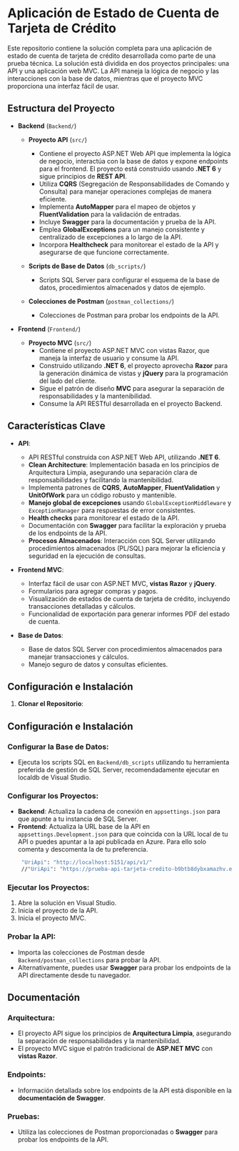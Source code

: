 # Aplicación de Estado de Cuenta de Tarjeta de Crédito

Este repositorio contiene la solución completa para una aplicación de estado de cuenta de tarjeta de crédito desarrollada como parte de una prueba técnica. La solución está dividida en dos proyectos principales: una API y una aplicación web MVC. La API maneja la lógica de negocio y las interacciones con la base de datos, mientras que el proyecto MVC proporciona una interfaz fácil de usar.

## Estructura del Proyecto

- **Backend** (`Backend/`)
  - **Proyecto API** (`src/`)
    - Contiene el proyecto ASP.NET Web API que implementa la lógica de negocio, interactúa con la base de datos y expone endpoints para el frontend. El proyecto está construido usando **.NET 6** y sigue principios de **REST API**.
    - Utiliza **CQRS** (Segregación de Responsabilidades de Comando y Consulta) para manejar operaciones complejas de manera eficiente.
    - Implementa **AutoMapper** para el mapeo de objetos y **FluentValidation** para la validación de entradas.
    - Incluye **Swagger** para la documentación y prueba de la API.
    - Emplea **GlobalExceptions** para un manejo consistente y centralizado de excepciones a lo largo de la API.
    - Incorpora **Healthcheck** para monitorear el estado de la API y asegurarse de que funcione correctamente.

  - **Scripts de Base de Datos** (`db_scripts/`)
    - Scripts SQL Server para configurar el esquema de la base de datos, procedimientos almacenados y datos de ejemplo.

  - **Colecciones de Postman** (`postman_collections/`)
    - Colecciones de Postman para probar los endpoints de la API.

- **Frontend** (`Frontend/`)
  - **Proyecto MVC** (`src/`)
    - Contiene el proyecto ASP.NET MVC con vistas Razor, que maneja la interfaz de usuario y consume la API.
    - Construido utilizando **.NET 6**, el proyecto aprovecha **Razor** para la generación dinámica de vistas y **jQuery** para la programación del lado del cliente.
    - Sigue el patrón de diseño **MVC** para asegurar la separación de responsabilidades y la mantenibilidad.
    - Consume la API RESTful desarrollada en el proyecto Backend.

## Características Clave

- **API**:
  - API RESTful construida con ASP.NET Web API, utilizando **.NET 6**.
  - **Clean Architecture**: Implementación basada en los principios de Arquitectura Limpia, asegurando una separación clara de responsabilidades y facilitando la mantenibilidad.
  - Implementa patrones de **CQRS**, **AutoMapper**, **FluentValidation** y **UnitOfWork** para un código robusto y mantenible.
  - **Manejo global de excepciones** usando `GlobalExceptionMiddleware` y `ExceptionManager` para respuestas de error consistentes.
  - **Health checks** para monitorear el estado de la API.
  - Documentación con **Swagger** para facilitar la exploración y prueba de los endpoints de la API.
  - **Procesos Almacenados**: Interacción con SQL Server utilizando procedimientos almacenados (PL/SQL) para mejorar la eficiencia y seguridad en la ejecución de consultas.

- **Frontend MVC**:
  - Interfaz fácil de usar con ASP.NET MVC, **vistas Razor** y **jQuery**.
  - Formularios para agregar compras y pagos.
  - Visualización de estados de cuenta de tarjeta de crédito, incluyendo transacciones detalladas y cálculos.
  - Funcionalidad de exportación para generar informes PDF del estado de cuenta.

- **Base de Datos**:
  - Base de datos SQL Server con procedimientos almacenados para manejar transacciones y cálculos.
  - Manejo seguro de datos y consultas eficientes.

## Configuración e Instalación

1. **Clonar el Repositorio**:

## Configuración e Instalación

### Configurar la Base de Datos:

- Ejecuta los scripts SQL en `Backend/db_scripts` utilizando tu herramienta preferida de gestión de SQL Server, recomendadamente ejecutar en localdb de Visual Studio.

### Configurar los Proyectos:

- **Backend**: Actualiza la cadena de conexión en `appsettings.json` para que apunte a tu instancia de SQL Server.
- **Frontend**: Actualiza la URL base de la API en `appsettings.Development.json` para que coincida con la URL local de tu API o puedes apuntar a la api publicada en Azure. Para ello solo comenta y descomenta la de tu preferencia.
   ```bash
    "UriApi": "http://localhost:5151/api/v1/"
    //"UriApi": "https://prueba-api-tarjeta-credito-b9btb8dybxamazhv.eastus-01.azurewebsites.net/api/v1/"

### Ejecutar los Proyectos:

1. Abre la solución en Visual Studio.
2. Inicia el proyecto de la API.
3. Inicia el proyecto MVC.

### Probar la API:

- Importa las colecciones de Postman desde `Backend/postman_collections` para probar la API.
- Alternativamente, puedes usar **Swagger** para probar los endpoints de la API directamente desde tu navegador.

## Documentación

### Arquitectura:

- El proyecto API sigue los principios de **Arquitectura Limpia**, asegurando la separación de responsabilidades y la mantenibilidad.
- El proyecto MVC sigue el patrón tradicional de **ASP.NET MVC** con **vistas Razor**.

### Endpoints:

- Información detallada sobre los endpoints de la API está disponible en la **documentación de Swagger**.

### Pruebas:

- Utiliza las colecciones de Postman proporcionadas o **Swagger** para probar los endpoints de la API.
